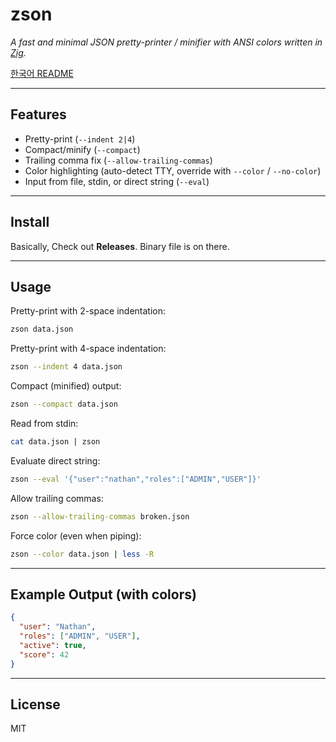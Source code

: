 # zson

*A fast and minimal JSON pretty-printer / minifier with ANSI colors written in [Zig](https://ziglang.org).*

[한국어 README](README.ko.md)

---

## Features

- Pretty-print (`--indent 2|4`)
- Compact/minify (`--compact`)
- Trailing comma fix (`--allow-trailing-commas`)
- Color highlighting (auto-detect TTY, override with `--color` / `--no-color`)
- Input from file, stdin, or direct string (`--eval`)

---

## Install
Basically, Check out **Releases**. Binary file is on there.

---

## Usage

Pretty-print with 2-space indentation:

```bash
zson data.json
```

Pretty-print with 4-space indentation:

```bash
zson --indent 4 data.json
```

Compact (minified) output:

```bash
zson --compact data.json
```

Read from stdin:

```bash
cat data.json | zson
```

Evaluate direct string:

```bash
zson --eval '{"user":"nathan","roles":["ADMIN","USER"]}'
```

Allow trailing commas:

```bash
zson --allow-trailing-commas broken.json
```

Force color (even when piping):

```bash
zson --color data.json | less -R
```

---

## Example Output (with colors)

```json
{
  "user": "Nathan",
  "roles": ["ADMIN", "USER"],
  "active": true,
  "score": 42
}
```

---

## License

MIT
